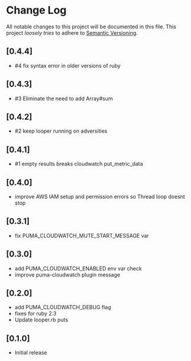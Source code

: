 # Change Log

All notable changes to this project will be documented in this file.
This project *loosely tries* to adhere to [Semantic Versioning](http://semver.org/).

## [0.4.4]
- #4 fix syntax error in older versions of ruby

## [0.4.3]
- #3 Eliminate the need to add Array#sum

## [0.4.2]
- #2 keep looper running on adversities

## [0.4.1]
- #1 empty results breaks cloudwatch put_metric_data

## [0.4.0]
- improve AWS IAM setup and permission errors so Thread loop doesnt stop

## [0.3.1]
- fix PUMA_CLOUDWATCH_MUTE_START_MESSAGE var

## [0.3.0]
- add PUMA\_CLOUDWATCH\_ENABLED env var check
- improve puma-cloudwatch plugin message

## [0.2.0]
- add PUMA\_CLOUDWATCH\_DEBUG flag
- fixes for ruby 2.3
- Update looper.rb puts

## [0.1.0]
- Initial release
